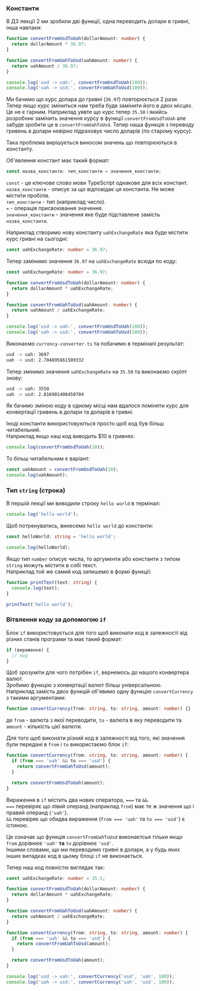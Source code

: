 ### Константи

В ДЗ лекції 2 ми зробили дві функції, одна переводить долари в гривні, інша навпаки:

```ts
function convertFromUsdToUah(dollarAmount: number) {
  return dollarAmount * 36.97;
}

function convertFromUahToUsd(uahAmount: number) {
  return uahAmount / 36.97;
}

console.log('usd -> uah:', convertFromUsdToUah(100));
console.log('uah -> usd:', convertFromUahToUsd(100));
```

Ми бачимо що курс долара до гривні (`36.97`) повторюється 2 рази. Тепер якщо курс зміниться нам треба буде замінити його в двох місцях.  
Це не є гарним. Наприклад уявте що курс тепер `35.50` i якийсь розробник замінить значення курсу в функції `convertFromUsdToUah` але забуде зробити це в `convertFromUahToUsd`. Тепер наша функція з переводу гривень в долари невірно підраховує число доларів (по старому курсу).

Така проблема вирішується виносом значень що повторюються в константу.

Об'явлення констант має такий формат:

```ts
const назва_константи: тип_константи = значення_константи;
```

`const` - це ключове слово мови TypeScript однакове для всіх констант.  
`назва_константи` - описує за що відповідає ця константа. Не може містити пробілів.  
`тип_константи` - тип (наприклад число).  
`=` - операція присвоювання значення.  
`значення_константи` - значення яке буде підставлене замість `назва_константи`.

Наприклад створимо нову константу `uahExchangeRate` яка буде містити курс гривні на сьогодні:

```ts
const uahExchangeRate: number = 36.97;
```

Тепер замінимо значення `36.97` на `uahExchangeRate` всюди по коду:

```ts
const uahExchangeRate: number = 36.97;

function convertFromUsdToUah(dollarAmount: number) {
  return dollarAmount * uahExchangeRate;
}

function convertFromUahToUsd(uahAmount: number) {
  return uahAmount / uahExchangeRate;
}

console.log('usd -> uah:', convertFromUsdToUah(100));
console.log('uah -> usd:', convertFromUahToUsd(100));
```

Виконаємо `currency-converter.ts` та побачимо в терміналі результат:

```bash
usd -> uah: 3697
uah -> usd: 2.704895861509332
```

Тепер змінимо значення `uahExchangeRate` на `35.50` та виконаємо скріпт знову:

```bash
usd -> uah: 3550
uah -> usd: 2.816901408450704
```

Як бачимо зміною коду в одному місці нам вдалося поміняти курс для конвертації гривень в долари та доларів в гривні.

Іноді константи використовуються просто щоб код був більш читабельний.  
Наприклад якщо наш код виводить $10 в гривнях:

```ts
console.log(convertFromUsdToUah(10));
```

То більш читабельним є варіант:

```ts
const uahAmount = convertFromUsdToUah(10);
console.log(uahAmount);
```

### Тип `string` (строка)

В першій лекції ми виводили строку `hello world` в термінал:

```ts
console.log('hello world');
```

Щоб потренуватись, винесемо `hello world` до константи:

```ts
const helloWorld: string = 'hello world';

console.log(helloWorld);
```

Якщо тип `number` описує числа, то аргументи або константи з типом `string` можуть містити в собі текст.  
Наприклад той же самий код запишемо в формі функції:

```ts
function printText(text: string) {
  console.log(text);
}

printText('hello world');
```

### Вітвлення коду за допомогою `if`

Блок `if` використовується для того щоб виконати код в залежності від різних станів програми та має такий формат:

```ts
if (вираження) {
  // код
}
```

Щоб зрозуміти для чого потрібен `if`, вернемось до нашого конвертера валют.  
Зробимо функцію з конвертації валют більш універсальною.  
Наприклад замість двох функцій об'явимо одну функцію `convertCurrency` з такими аргументами:

```ts
function convertCurrency(from: string, to: string, amount: number) {}
```

де `from` - валюта з якої переводити, `to` - валюта в яку переводити та `amount` - кількість цієї валюти.

Для того щоб виконати різний код в залежності від того, які значення були передані в `from` і `to` використаємо блок `if`:

```ts
function convertCurrency(from: string, to: string, amount: number) {
  if (from === 'uah' && to === 'usd') {
    return convertFromUahToUsd(amount);
  }

  return convertFromUsdToUah(amount);
}
```

Вираження в `if` містить два нових оператора, `===` та `&&`.  
`===` перевіряє що лівий операнд (наприклад `from`) має те ж значення що і правий операнд (`'uah'`).  
`&&` перевіряє що обидва вираження (`from === 'uah'` та `to === 'usd'`) є істиною.

Це означає що функція `convertFromUahToUsd` виконаєтсья тільки якщо `from` дорівнює `'uah'` **та** `to` дорівнює `'usd'`.  
Іншими словами, що ми переводимо гривні в долари, а у будь яких інших випадках код в цьому блоці `if` не виконається.

Тепер наш код повністю виглядає так:

```ts
const uahExchangeRate: number = 35.5;

function convertFromUsdToUah(dollarAmount: number) {
  return dollarAmount * uahExchangeRate;
}

function convertFromUahToUsd(uahAmount: number) {
  return uahAmount / uahExchangeRate;
}

function convertCurrency(from: string, to: string, amount: number) {
  if (from === 'uah' && to === 'usd') {
    return convertFromUahToUsd(amount);
  }

  return convertFromUsdToUah(amount);
}

console.log('usd -> uah:', convertCurrency('usd', 'uah', 100));
console.log('uah -> usd:', convertCurrency('uah', 'usd', 100));
```
